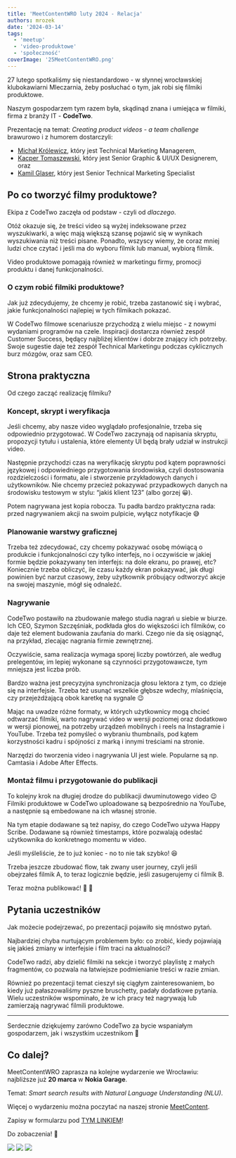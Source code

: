 ```yaml
---
title: 'MeetContentWRO luty 2024 - Relacja'
authors: mrozek
date: '2024-03-14'
tags:
  - 'meetup'
  - 'video-produktowe'
  - 'społeczność'
coverImage: '25MeetContentWRO.png'
---
```


27 lutego spotkaliśmy się niestandardowo - w słynnej wrocławskiej klubokawiarni
Mleczarnia, żeby posłuchać o tym, jak robi się filmiki produktowe.

Naszym gospodarzem tym razem była, skądinąd znana i umiejąca w filmiki, firma z
branży IT - **CodeTwo**.

<!--truncate-->

Prezentację na temat: _Creating product videos - a team challenge_ brawurowo i z
humorem dostarczyli:

- [Michał Królewicz](https://www.linkedin.com/in/mkrolewicz/), który jest
  Technical Marketing Managerem,
- [Kacper Tomaszewski](https://www.linkedin.com/in/kacpertomaszewski/), który
  jest Senior Graphic & UI/UX Designerem, oraz
- [Kamil Glaser](https://www.linkedin.com/in/kamil-glaser-92b91482/), który jest
  Senior Technical Marketing Specialist

## Po co tworzyć filmy produktowe?

Ekipa z CodeTwo zaczęła od podstaw - czyli od _dlaczego_.

Otóż okazuje się, że treści video są wyżej indeksowane przez wyszukiwarki, a
więc mają większą szansę pojawić się w wynikach wyszukiwania niż treści pisane.
Ponadto, wszyscy wiemy, że coraz mniej ludzi chce czytać i jeśli ma do wyboru
filmik lub manual, wybiorą filmik.

Video produktowe pomagają również w marketingu firmy, promocji produktu i danej
funkcjonalności.

### O czym robić filmiki produktowe?

Jak już zdecydujemy, że chcemy je robić, trzeba zastanowić się i wybrać, jakie
funkcjonalności najlepiej w tych filmikach pokazać.

W CodeTwo filmowe scenariusze przychodzą z wielu miejsc - z nowymi wydaniami
programów na czele. Inspiracji dostarcza również zespół Customer Success, będący
najbliżej klientów i dobrze znający ich potrzeby. Swoje sugestie daje też zespół
Technical Marketingu podczas cyklicznych burz mózgów, oraz sam CEO.

## Strona praktyczna

Od czego zacząć realizację filmiku?

### Koncept, skrypt i weryfikacja

Jeśli chcemy, aby nasze video wyglądało profesjonalnie, trzeba się odpowiednio
przygotować. W CodeTwo zaczynają od napisania skryptu, propozycji tytułu i
ustalenia, które elementy UI będą brały udział w instrukcji video.

Następnie przychodzi czas na weryfikację skryptu pod kątem poprawności językowej
i odpowiedniego przygotowania środowiska, czyli dostosowania rozdzielczości i
formatu, ale i stworzenie przykładowych danych i użytkowników. Nie chcemy
przecież pokazywać przypadkowych danych na środowisku testowym w stylu: “jakiś
klient 123” (albo gorzej 😀).

Potem nagrywana jest kopia robocza. Tu padła bardzo praktyczna rada: przed
nagrywaniem akcji na swoim pulpicie, wyłącz notyfikacje 😅

### Planowanie warstwy graficznej

Trzeba też zdecydować, czy chcemy pokazywać osobę mówiącą o produkcie i
funkcjonalności czy tylko interfejs, no i oczywiście w jakiej formie będzie
pokazywany ten interfejs: na dole ekranu, po prawej, etc? Koniecznie trzeba
obliczyć, ile czasu każdy ekran pokazywać, jak długi powinien być narzut
czasowy, żeby użytkownik próbujący odtworzyć akcje na swojej maszynie, mógł się
odnaleźć.

### Nagrywanie

CodeTwo postawiło na zbudowanie małego studia nagrań u siebie w biurze. Ich CEO,
Szymon Szczęśniak, podkłada głos do większości ich filmików, co daje też element
budowania zaufania do marki. Czego nie da się osiągnąć, na przykład, zlecając
nagrania firmie zewnętrznej.

Oczywiście, sama realizacja wymaga sporej liczby powtórzeń, ale według
prelegentów, im lepiej wykonane są czynności przygotowawcze, tym mniejsza jest
liczba prób.

Bardzo ważna jest precyzyjna synchronizacja głosu lektora z tym, co dzieje się
na interfejsie. Trzeba też usunąć wszelkie głębsze wdechy, mlaśnięcia, czy
przejeżdżającą obok karetkę na sygnale 😉

Mając na uwadze różne formaty, w których użytkownicy mogą chcieć odtwarzać
filmiki, warto nagrywać video w wersji poziomej oraz dodatkowo w wersji
pionowej, na potrzeby urządzeń mobilnych i reels na Instagramie i YouTube.
Trzeba też pomyśleć o wybraniu thumbnails, pod kątem korzystności kadru i
spójności z marką i innymi treściami na stronie.

Narzędzi do tworzenia video i nagrywania UI jest wiele. Popularne są np.
Camtasia i Adobe After Effects.

### Montaż filmu i przygotowanie do publikacji

To kolejny krok na długiej drodze do publikacji dwuminutowego video 😉 Filmiki
produktowe w CodeTwo uploadowane są bezpośrednio na YouTube, a następnie są
embedowane na ich własnej stronie.

Na tym etapie dodawane są też napisy, do czego CodeTwo używa Happy Scribe.
Dodawane są również timestamps, które pozwalają odesłać użytkownika do
konkretnego momentu w video.

Jeśli myśleliście, że to już koniec - no to nie tak szybko! 😆

Trzeba jeszcze zbudować flow, tak zwany user journey, czyli jeśli obejrzałeś
filmik A, to teraz logicznie będzie, jeśli zasugerujemy ci filmik B.

Teraz można publikować! 🤩 🥁

## Pytania uczestników

Jak możecie podejrzewać, po prezentacji pojawiło się mnóstwo pytań.

Najbardziej chyba nurtującym problemem było: co zrobić, kiedy pojawiają się
jakieś zmiany w interfejsie i film traci na aktualności?

CodeTwo radzi, aby dzielić filmiki na sekcje i tworzyć playlistę z małych
fragmentów, co pozwala na łatwiejsze podmienianie treści w razie zmian.

Również po prezentacji temat cieszył się ciągłym zainteresowaniem, bo kiedy już
pałaszowaliśmy pyszne bruschetty, padały dodatkowe pytania. Wielu uczestników
wspominało, że w ich pracy też nagrywają lub zamierzają nagrywać filmili
produktowe.

---

Serdecznie dziękujemy zarówno CodeTwo za bycie wspaniałym gospodarzem, jak i
wszystkim uczestnikom 🙌

## Co dalej?

MeetContentWRO zaprasza na kolejne wydarzenie we Wrocławiu: najbliższe już **20
marca** w **Nokia Garage**.

Temat: _Smart search results with Natural Language Understanding (NLU)_.

Więcej o wydarzeniu można poczytać na naszej stronie
[MeetContent](https://meetcontent.github.io/events/wroclaw/2024/26).

Zapisy w formularzu pod [TYM LINKIEM](https://forms.gle/Ehg9dcD6ruex2VRU8)!

Do zobaczenia! 👋

![](images/mle_codetwo_3.jpg) ![](images/mle_codetwo_2.jpg)
![](images/mle_codetwo_1.jpg)
